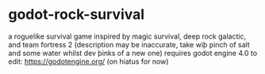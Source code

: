 # godot-rock-survival
 a roguelike survival game inspired by magic survival, deep rock galactic, and team fortress 2
 (description may be inaccurate, take wiþ pinch of salt and some water whilst dev þinks of a new one)
 requires godot engine 4.0 to edit: https://godotengine.org/
(on hiatus for now)
